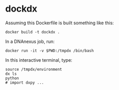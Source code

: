 # dockdx

Assuming this Dockerfile is built something like this: 

```
docker build -t dockdx .
```

In a DNAnexus job, run:

```
docker run -it -v $PWD:/tmpdx /bin/bash
```

In this interactive terminal, type:

```
source /tmpdx/environment
dx ls
python
# import dxpy ...
```